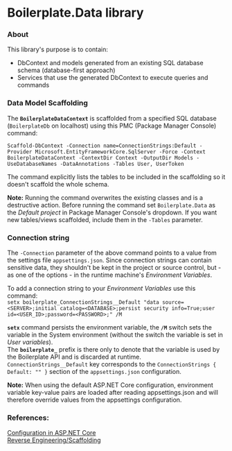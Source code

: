﻿# Boilerplate.Data library

### About
This library's purpose is to contain:
- DbContext and models generated from an existing SQL database schema (database-first approach)  
- Services that use the generated DbContext to execute queries and commands

### Data Model Scaffolding
The **`BoilerplateDataContext`** is scaffolded from a specified SQL database (`BoilerplateDb` on localhost) using this PMC (Package Manager Console) command:

`Scaffold-DbContext -Connection name=ConnectionStrings:Default -Provider Microsoft.EntityFrameworkCore.SqlServer -Force -Context BoilerplateDataContext -ContextDir Context -OutputDir Models -UseDatabaseNames -DataAnnotations -Tables User, UserToken`

The command explicitly lists the tables to be included in the scaffolding so it doesn't scaffold the whole schema.

**Note:** Running the command overwrites the existing classes and is a destructive action.
Before running the command set `Boilerplate.Data` as the _Default project_ in Package Manager Console's dropdown.
If you want new tables/views scaffolded, include them in the `-Tables` parameter.

### Connection string
The `-Connection` parameter of the above command points to a value from the settings file `appsettings.json`.
Since connection strings can contain sensitive data, they shouldn't be kept in the project or source control, but - as one of the options - in the runtime machine's _Environment Variables_.

To add a connection string to your _Environment Variables_ use this command:  
`setx boilerplate_ConnectionStrings__Default "data source=<SERVER>;initial catalog=<DATABASE>;persist security info=True;user id=<USER_ID>;password=<PASSWORD>;" /M`

**`setx`** command persists the environment variable, the **`/M`** switch sets the variable in the System environment (without the switch the variable is set in _User variables_).  
The **`boilerplate_`** prefix is there only to denote that the variable is used by the Boilerplate API and is discarded at runtime.  
`ConnectionStrings__Default` key corresponds to the `ConnectionStrings { Default: "" }` section of the `appsettings.json` configuration.

**Note:** When using the default ASP.NET Core configuration, environment variable key-value pairs are loaded after reading appsettings.json and will therefore override values from the appsettings configuration.

### References:
[Configuration in ASP.NET Core](https://docs.microsoft.com/hr-hr/aspnet/core/fundamentals/configuration/?view=aspnetcore-3.1)  
[Reverse Engineering/Scaffolding](https://docs.microsoft.com/en-us/ef/core/managing-schemas/scaffolding)

